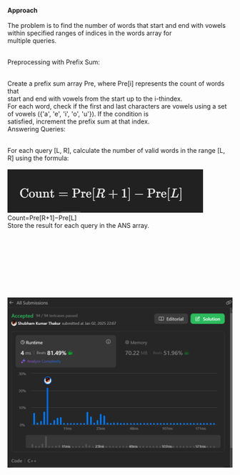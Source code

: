 <b>Approach</b></br></br>
The problem is to find the number of words that start and end with vowels within specified ranges of indices in the words array for</br> multiple queries.</br></br>

Preprocessing with Prefix Sum:</br></br>

Create a prefix sum array Pre, where Pre[i] represents the count of words that </br>
start and end with vowels from the start up to the i-thindex.</br>
For each word, check if the first and last characters are vowels using a set of vowels ({'a', 'e', 'i', 'o', 'u'}). If the condition is </br>satisfied, increment the prefix sum at that index.</br>
Answering Queries:</br></br>

For each query [L, R], calculate the number of valid words in the range [L, R] using the formula:
</br>
</br>
![alt text](image.png)
</br>
Count=Pre[R+1]−Pre[L]</br>
Store the result for each query in the ANS array.</br>
</br></br></br></br></br></br></br>
</br></br>
![image](<Screenshot 2025-01-02 220737.png>)